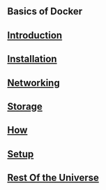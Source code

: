## Basics of Docker

## [Introduction](./docker/intro)
## [Installation](./docker/install)
## [Networking](./docker/networking)
## [Storage](./docker/storage)
## [How](./docker/how)
## [Setup](./docker/setup)
## [Rest Of the Universe](./docker/rou)
